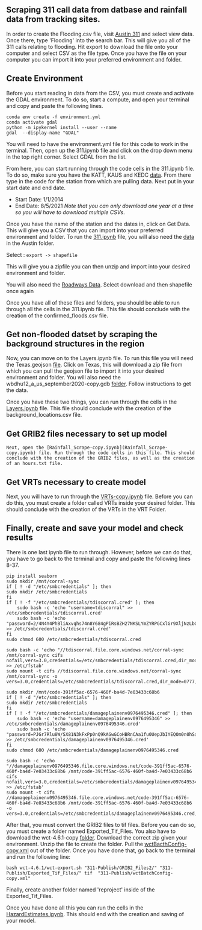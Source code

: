 ## Scraping 311 call data from datbase and rainfall data from tracking sites.

In order to create the Flooding.csv file, visit [Austin 311](https://data.austintexas.gov/Utilities-and-City-Services/Austin-311-Public-Data/xwdj-i9he/ ) and select view data. Once there, type 'Flooding' into the search bar. This will give you all of the 311 calls relating to flooding. Hit export to download the file onto your computer and select CSV as the file type. Once you have the file on your computer you can import it into your preferred environment and folder.

## Create Environment
Before you start reading in data from the CSV, you must create and activate the GDAL environment. To do so, start a compute, and open your terminal and copy and paste the following lines.

```
conda env create -f environment.yml
conda activate gdal
python -m ipykernel install --user --name 
gdal  --display-name "GDAL"
```

You will need to have the environment.yml file for this code to work in the terminal. Then, open up the 311.ipynb file and click on the drop down menu in the top right corner. Select GDAL from the list. 

From here, you can start running through the code cells in the 311.ipynb file. To do so, make sure you have the KATT, KAUS and KEDC [data](https://www.texmesonet.org/DataProducts/CustomDownloads).  From there type in the code for the station from which are pulling data. Next put in your start date and end date.  
- Start Date: 1/1/2014 
- End Date: 8/5/2021
*Note that you can only download one year at a time so you will have to download multiple CSVs*.

Once you have the name of the station and the dates in, click on Get Data. This will give you a CSV that you can import into your preferred environment and folder.
To run the [311.ipynb](311.ipynb) file, you will also need the [data](https://data.austintexas.gov/Locations-and-Maps/BOUNDARIES_jurisdictions/3pzb-6mbr) in the Austin folder. 

Select :
	`export -> shapefile `

This will give you a zipfile you can then unzip and import into your desired environment and folder.

You will also need the [Roadways Data](https://gis-txdot.opendata.arcgis.com/datasets/TXDOT::txdot-roadways/explore?location=31.008846%2C-100.055172%2C6.57). Select download and then shapefile once again

Once you have all of these files and folders, you should be able to run through all the cells in the 311.ipynb file. This file should conclude with the creation of the confirmed_floods.csv file.

## Get non-flooded datset by scraping the background structures in the region

Now, you can move on to the Layers.ipynb file. To run this file you will need the Texas.geojson [file](https://github.com/microsoft/USBuildingFootprints). Click on Texas, this will download a zip file from which you can pull the geojson file to import it into your desired environment and folder. You will also need the wbdhu12_a_us_september2020-copy.gdb [folder](https://www.sciencebase.gov/catalog/item/61f8b8edd34e622189c3293f). Follow instructions to get the data. 

Once you have these two things, you can run through the cells in the [Layers.ipynb](Layers.ipynb) file. This file should conclude with the creation of the background_locations.csv file.

## Get GRIB2 files necessary to set up model 

    Next, open the [Rainfall_Scrape-copy.ipynb](Rainfall_Scrape-copy.ipynb) file. Run through the code cells in this file. This should conclude with the creation of the GRIB2 files, as well as the creation of an hours.txt file.

## Get VRTs necessary to create model

Next, you will have to run through the [VRTs-copy.ipynb](Layers.ipynb) file. Before you can do this, you must create a folder called VRTs inside your desired folder. This should conclude with the creation of the VRTs in the VRT Folder.

## Finally, create and save your model and check results

There is one last ipynb file to run through. However, before we can do that, you have to go back to the terminal and copy and paste the following lines 8-37. 

```
pip install seaborn
sudo mkdir /mnt/corral-sync
if [ ! -d "/etc/smbcredentials" ]; then
sudo mkdir /etc/smbcredentials
fi
if [ ! -f "/etc/smbcredentials/tdiscorral.cred" ]; then
    sudo bash -c 'echo "username=tdiscorral" >> /etc/smbcredentials/tdiscorral.cred'
    sudo bash -c 'echo "password=2/4N4Y4PhBliAxvqhs74n8Y684gPiRsBZH27NKSLYmZYRPGCxlGr9XljNzLbQ8xJP2MOtXzt2Mtn/HseXwLObw==" >> /etc/smbcredentials/tdiscorral.cred'
fi
sudo chmod 600 /etc/smbcredentials/tdiscorral.cred

sudo bash -c 'echo "//tdiscorral.file.core.windows.net/corral-sync /mnt/corral-sync cifs nofail,vers=3.0,credentials=/etc/smbcredentials/tdiscorral.cred,dir_mode=0777,file_mode=0777,serverino" >> /etc/fstab'
sudo mount -t cifs //tdiscorral.file.core.windows.net/corral-sync /mnt/corral-sync -o vers=3.0,credentials=/etc/smbcredentials/tdiscorral.cred,dir_mode=0777,file_mode=0777,serverino

sudo mkdir /mnt/code-391ff5ac-6576-460f-ba4d-7e03433c68b6
if [ ! -d "/etc/smbcredentials" ]; then
sudo mkdir /etc/smbcredentials
fi
if [ ! -f "/etc/smbcredentials/damageplainenv0976495346.cred" ]; then
    sudo bash -c 'echo "username=damageplainenv0976495346" >> /etc/smbcredentials/damageplainenv0976495346.cred'
    sudo bash -c 'echo "password=PJGr7Rlu8W/SX81N3kFxPp0nQ9kAGwGCoHBRnCAa1fu0UepJbIYEQOm0n0hSaI8U7MT8hgLGHK129cMNKgBdiA==" >> /etc/smbcredentials/damageplainenv0976495346.cred'
fi
sudo chmod 600 /etc/smbcredentials/damageplainenv0976495346.cred

sudo bash -c 'echo "//damageplainenv0976495346.file.core.windows.net/code-391ff5ac-6576-460f-ba4d-7e03433c68b6 /mnt/code-391ff5ac-6576-460f-ba4d-7e03433c68b6 cifs nofail,vers=3.0,credentials=/etc/smbcredentials/damageplainenv0976495346.cred,dir_mode=0777,file_mode=0777,serverino" >> /etc/fstab'
sudo mount -t cifs //damageplainenv0976495346.file.core.windows.net/code-391ff5ac-6576-460f-ba4d-7e03433c68b6 /mnt/code-391ff5ac-6576-460f-ba4d-7e03433c68b6 -o vers=3.0,credentials=/etc/smbcredentials/damageplainenv0976495346.cred,dir_mode=0777,file_mode=0777,serverino
```

After that, you must convert the GRIB2 files to tif files. Before you can do so, you must create a folder named Exported_Tif_Files. You also have to download the wct-4.6.1-copy [folder](https://www.ncdc.noaa.gov/wct/install.php). Download the correct zip given your environment. Unzip the file to create the folder. Pull the [wctBacthConfig-copy.xml](wctBacthConfig-copy.xml) out of the folder. Once you have done that, go back to the terminal and run the following line:

```
bash wct-4.6.1/wct-export.sh "311-Publish/GRIB2_Files2/" "311-Publish/Exported_Tif_Files/" tif  "311-Publish/wctBatchConfig-copy.xml"
```

Finally, create another folder named 'reproject' inside of the Exported_Tif_Files. 

Once you have done all this you can run the cells in the [HazardEstimates.ipynb](HazardEstimates.ipynb). This should end with the creation and saving of your model.
